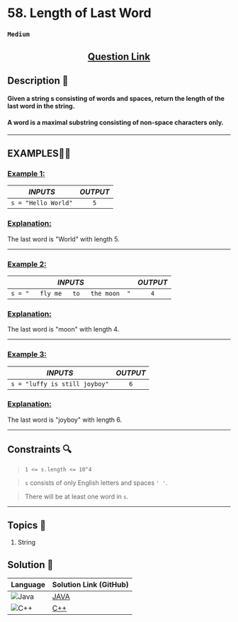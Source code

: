 # 58. Length of Last Word

### `Medium`


<h2 align="center">
<a href="https://leetcode.com/problems/length-of-last-word/description/"><strong>Question Link</strong></a>
</h2>


## Description 📑

#### Given a string s consisting of words and spaces, return the length of the last word in the string.

#### A word is a maximal substring consisting of non-space characters only.

---

## **EXAMPLES**💫✨ </br>

<h3>

<ins>**Example 1**:</ins> </br>

| _INPUTS_ | _OUTPUT_ |
| :-----------: | :-----------: |
| `s = "Hello World"` | `5` |

</h3>

<h3>
<ins>Explanation:</ins>
</h3>

The last word is "World" with length 5.

___
<h3>

<ins>**Example 2**:</ins> </br>

| _INPUTS_ | _OUTPUT_ |
| :-----------: | :-----------: |
| `s = "   fly me   to   the moon  "` | `4` |

</h3>

<h3>
<ins>Explanation:</ins>
</h3>

The last word is "moon" with length 4.

___
<h3>

<ins>**Example 3**:</ins> </br>

| _INPUTS_ | _OUTPUT_ |
| :-----------: | :-----------: |
| `s = "luffy is still joyboy"` | `6` |

</h3>

<h3>
<ins>Explanation:</ins>
</h3>

The last word is "joyboy" with length 6.
___

## Constraints 🔍

> `1 <= s.length <= 10^4`</br>

> `s` consists of only English letters and spaces `' '`.</br>

> There will be at least one word in `s`.</br>

___

## Topics 📝

1. String

## Solution 📃

|  Language   |  Solution Link (GitHub) |
| ------------- | ------------- |
|  ![Java](https://img.shields.io/badge/java-%23ED8B00.svg?style=flat&logo=openjdk&logoColor=white)  | [JAVA](https://github.com/Purnima47/Leetcode-Solutions/blob/main/%F0%9F%9F%A2%20Easy/58%20-%20Length%20of%20Last%20Word/_58LengthOfLastWord.java) |
|  ![C++](https://img.shields.io/badge/c++-%2300599C.svg?style=plastic&logo=c%2B%2B&logoColor=white)  | [C++](https://github.com/Purnima47/Leetcode-Solutions/blob/main/%F0%9F%9F%A2%20Easy/58%20-%20Length%20of%20Last%20Word/_58LengthOfLastWord.cpp)  |
